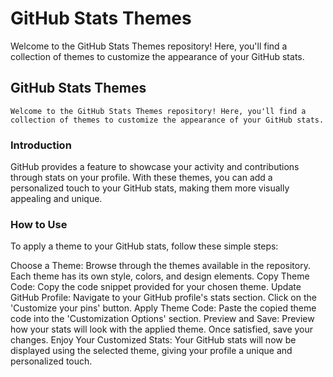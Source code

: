 # GitHub Stats Themes

Welcome to the GitHub Stats Themes repository! Here, you'll find a collection of themes to customize the appearance of your GitHub stats.


## GitHub Stats Themes

`Welcome to the GitHub Stats Themes repository! Here, you'll find a collection of themes to customize the appearance of your GitHub stats.`

### Introduction

GitHub provides a feature to showcase your activity and contributions through stats on your profile. With these themes, you can add a personalized touch to your GitHub stats, making them more visually appealing and unique.

### How to Use

To apply a theme to your GitHub stats, follow these simple steps:

Choose a Theme: Browse through the themes available in the repository. Each theme has its own style, colors, and design elements.
Copy Theme Code: Copy the code snippet provided for your chosen theme.
Update GitHub Profile: Navigate to your GitHub profile's stats section. Click on the 'Customize your pins' button.
Apply Theme Code: Paste the copied theme code into the 'Customization Options' section.
Preview and Save: Preview how your stats will look with the applied theme. Once satisfied, save your changes.
Enjoy Your Customized Stats: Your GitHub stats will now be displayed using the selected theme, giving your profile a unique and personalized touch.